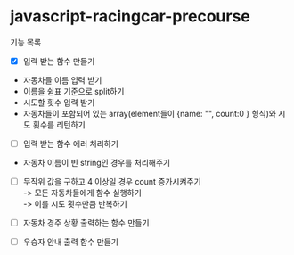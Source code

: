 # javascript-racingcar-precourse

기능 목록

- [x] 입력 받는 함수 만들기

- 자동차들 이름 입력 받기
- 이름을 쉼표 기준으로 split하기
- 시도할 횟수 입력 받기
- 자동차들이 포함되어 있는 array(element들이 {name: "", count:0 } 형식)와 시도 횟수를 리턴하기

- [ ] 입력 받는 함수 에러 처리하기
- 자동차 이름이 빈 string인 경우를 처리해주기

- [ ] 무작위 값을 구하고 4 이상일 경우 count 증가시켜주기  
       -> 모든 자동차들에게 함수 실행하기  
       -> 이를 시도 횟수만큼 반복하기

- [ ] 자동차 경주 상황 출력하는 함수 만들기

- [ ] 우승자 안내 출력 함수 만들기
